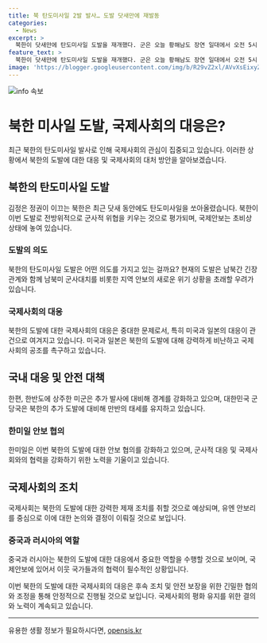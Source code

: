 ```yaml
---
title: 북 탄도미사일 2발 발사… 도발 닷새만에 재발동
categories:
  - News
excerpt: >
  북한이 닷새만에 탄도미사일 도발을 재개했다. 군은 오늘 황해남도 장연 일대에서 오전 5시 5분쯤 동북 방향으로 발사한 단거리 탄도미사일 1발을 포착했으며, 미상 탄도미사일 항적 1개를 추가 포착해 분석 중이라고 밝혔다. 북한이 최근 탄도미사일을 발사하고 대남 오물 풍선을 살포하는 등 복합 도발 양상을 보이고 있다. 군 당국은 북한의 행동에 따라 대북 심리전 방송을 융통성 있게 시행할 것이라고 강조했다.
feature_text: >
  북한이 닷새만에 탄도미사일 도발을 재개했다. 군은 오늘 황해남도 장연 일대에서 오전 5시 5분쯤 동북 방향으로 발사한 단거리 탄도미사일 1발을 포착했으며, 미상 탄도미사일 항적 1개를 추가 포착해 분석 중이라고 밝혔다. 북한이 최근 탄도미사일을 발사하고 대남 오물 풍선을 살포하는 등 복합 도발 양상을 보이고 있다. 군 당국은 북한의 행동에 따라 대북 심리전 방송을 융통성 있게 시행할 것이라고 강조했다.
image: 'https://blogger.googleusercontent.com/img/b/R29vZ2xl/AVvXsEixyZcFfHzMRdzZMjFBmAUKJYCLCGyLL1o632UiGVXcaFdKo_bkvkuCioo0uUKlGfBVcT3P84aROyZIXSBEx3Aw5nCQ3pTgDom1WDC4m8eifvWiAmWEEVb4x6G_l8C0QH225ldMjyaFvpxGEBGNO37VmDTDMHGhJPq73UglMfDca1-0aw/s1600/blogspot.png'
---
```


<p><img src="https://blogger.googleusercontent.com/img/b/R29vZ2xl/AVvXsEixyZcFfHzMRdzZMjFBmAUKJYCLCGyLL1o632UiGVXcaFdKo_bkvkuCioo0uUKlGfBVcT3P84aROyZIXSBEx3Aw5nCQ3pTgDom1WDC4m8eifvWiAmWEEVb4x6G_l8C0QH225ldMjyaFvpxGEBGNO37VmDTDMHGhJPq73UglMfDca1-0aw/s1600/blogspot.png" alt="info 속보" /></p>

<h1>북한 미사일 도발, 국제사회의 대응은?</h1>

<p data-ke-size="size16">최근 북한의 탄도미사일 발사로 인해 국제사회의 관심이 집중되고 있습니다. 이러한 상황에서 북한의 도발에 대한 대응 및 국제사회의 대처 방안을 알아보겠습니다.</p>

<h2>북한의 탄도미사일 도발</h2>

<p data-ke-size="size16">김정은 정권이 이끄는 북한은 최근 닷새 동안에도 탄도미사일을 쏘아올렸습니다. 북한이 이번 도발로 전방위적으로 군사적 위협을 키우는 것으로 평가되며, 국제안보는 초비상 상태에 놓여 있습니다.</p>

<h3>도발의 의도</h3>

<p data-ke-size="size16">북한의 탄도미사일 도발은 어떤 의도를 가지고 있는 걸까요? 현재의 도발은 남북간 긴장 관계와 함께 남북미 군사대치를 비롯한 지역 안보의 새로운 위기 상황을 초래할 우려가 있습니다.</p>

<h3>국제사회의 대응</h3>

<p data-ke-size="size16">북한의 도발에 대한 국제사회의 대응은 중대한 문제로서, 특히 미국과 일본의 대응이 관건으로 여겨지고 있습니다. 미국과 일본은 북한의 도발에 대해 강력하게 비난하고 국제사회의 공조를 촉구하고 있습니다.</p>

<h2>국내 대응 및 안전 대책</h2>

<p data-ke-size="size16">한편, 한반도에 상주한 미군은 추가 발사에 대비해 경계를 강화하고 있으며, 대한민국 군 당국은 북한의 추가 도발에 대비해 만반의 태세를 유지하고 있습니다.</p>

<h3>한미일 안보 협의</h3>

<p data-ke-size="size16">한미일은 이번 북한의 도발에 대한 안보 협의를 강화하고 있으며, 군사적 대응 및 국제사회와의 협력을 강화하기 위한 노력을 기울이고 있습니다.</p>

<h2>국제사회의 조치</h2>

<p data-ke-size="size16">국제사회는 북한의 도발에 대한 강력한 제재 조치를 취할 것으로 예상되며, 유엔 안보리를 중심으로 이에 대한 논의와 결정이 이뤄질 것으로 보입니다.</p>

<h3>중국과 러시아의 역할</h3>

<p data-ke-size="size16">중국과 러시아는 북한의 도발에 대한 대응에서 중요한 역할을 수행할 것으로 보이며, 국제안보에 있어서 이웃 국가들과의 협력이 필수적인 상황입니다.</p>

<p data-ke-size="size16">이번 북한의 도발에 대한 국제사회의 대응은 후속 조치 및 안전 보장을 위한 긴밀한 협의와 조정을 통해 안정적으로 진행될 것으로 보입니다. 국제사회의 평화 유지를 위한 결의와 노력이 계속되고 있습니다.</p>

<hr>

유용한 생활 정보가 필요하시다면, <a href="https://opensis.kr" rel="dofollow">opensis.kr</a>


